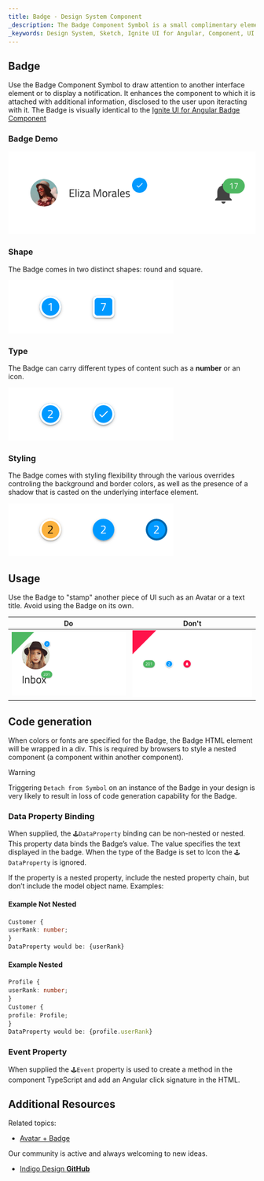 ```yaml
---
title: Badge - Design System Component
_description: The Badge Component Symbol is a small complimentary element that gives a subtle hint for additional information available. 
_keywords: Design System, Sketch, Ignite UI for Angular, Component, UI Library, Widgets
---
```


## Badge

Use the Badge Component Symbol to draw attention to another interface element or to display a notification. It enhances the component to which it is attached with additional information, disclosed to the user upon iteracting with it.
The Badge is visually identical to the [Ignite UI for Angular Badge Component](https://www.infragistics.com/products/ignite-ui-angular/angular/components/badge.html)

### Badge Demo

![](../images/badge_demo.png)

### Shape

The Badge comes in two distinct shapes: round and square.

![](../images/badge_shapes.png)

### Type

The Badge can carry different types of content such as a **number** or an icon.

![](../images/badge_type.png)

### Styling

The Badge comes with styling flexibility through the various overrides controling the background and border colors, as well as the presence of a shadow that is casted on the underlying interface element.

![](../images/badge_styling.png)

## Usage

Use the Badge to "stamp" another piece of UI such as an Avatar or a text title. Avoid using the Badge on its own.

| Do                           | Don't                          |
| ---------------------------- | ------------------------------ |
| ![](../images/badge_do1.png) | ![](../images/badge_dont1.png) |

## Code generation

When colors or fonts are specified for the Badge, the Badge HTML element will be wrapped in a div. This is required by browsers to style a nested component (a component within another component).

> [!WARNING]
> Triggering `Detach from Symbol` on an instance of the Badge in your design is very likely to result in loss of code generation capability for the Badge.

### Data Property Binding

When supplied, the `🕹️DataProperty` binding can be non-nested or nested. This property data binds the Badge’s value. The value specifies the text displayed in the badge. When the type of the Badge is set to Icon the `🕹️DataProperty` is ignored.

If the property is a nested property, include the nested property chain, but don’t include the model object name. Examples:

#### Example Not Nested

```typescript
Customer {
userRank: number;
}
DataProperty would be: {userRank}
```

#### Example Nested

```typescript
Profile {
userRank: number;
}
Customer {
profile: Profile;
}
DataProperty would be: {profile.userRank}
```

### Event Property

When supplied the `🕹️Event` property is used to create a method in the component TypeScript and add an Angular click signature in the HTML.

## Additional Resources

Related topics:

- [Avatar + Badge](avatar+badge.md)
  <div class="divider--half"></div>

Our community is active and always welcoming to new ideas.

- [Indigo Design **GitHub**](https://github.com/IgniteUI/design-system-docfx)
